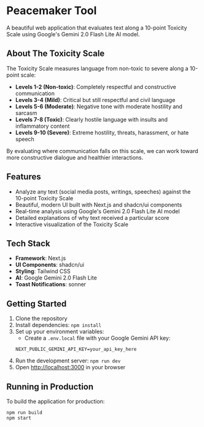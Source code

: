# Peacemaker Tool

A beautiful web application that evaluates text along a 10-point Toxicity Scale using Google's Gemini 2.0 Flash Lite AI model.

## About The Toxicity Scale

The Toxicity Scale measures language from non-toxic to severe along a 10-point scale:

* **Levels 1-2 (Non-toxic)**: Completely respectful and constructive communication
* **Levels 3-4 (Mild)**: Critical but still respectful and civil language
* **Levels 5-6 (Moderate)**: Negative tone with moderate hostility and sarcasm
* **Levels 7-8 (Toxic)**: Clearly hostile language with insults and inflammatory content
* **Levels 9-10 (Severe)**: Extreme hostility, threats, harassment, or hate speech

By evaluating where communication falls on this scale, we can work toward more constructive dialogue and healthier interactions.

## Features

* Analyze any text (social media posts, writings, speeches) against the 10-point Toxicity Scale
* Beautiful, modern UI built with Next.js and shadcn/ui components
* Real-time analysis using Google's Gemini 2.0 Flash Lite AI model
* Detailed explanations of why text received a particular score
* Interactive visualization of the Toxicity Scale

## Tech Stack

* **Framework**: Next.js
* **UI Components**: shadcn/ui
* **Styling**: Tailwind CSS
* **AI**: Google Gemini 2.0 Flash Lite
* **Toast Notifications**: sonner

## Getting Started

1. Clone the repository
2. Install dependencies: `npm install`
3. Set up your environment variables:  
   * Create a `.env.local` file with your Google Gemini API key:  
   ```  
   NEXT_PUBLIC_GEMINI_API_KEY=your_api_key_here  
   ```
4. Run the development server: `npm run dev`
5. Open <http://localhost:3000> in your browser

## Running in Production

To build the application for production:

```
npm run build
npm start
``` 